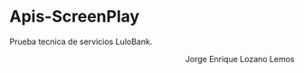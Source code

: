 # Apis-ScreenPlay
Prueba tecnica de servicios LuloBank.
<div style="text-align: right"> Jorge Enrique Lozano Lemos </div>
